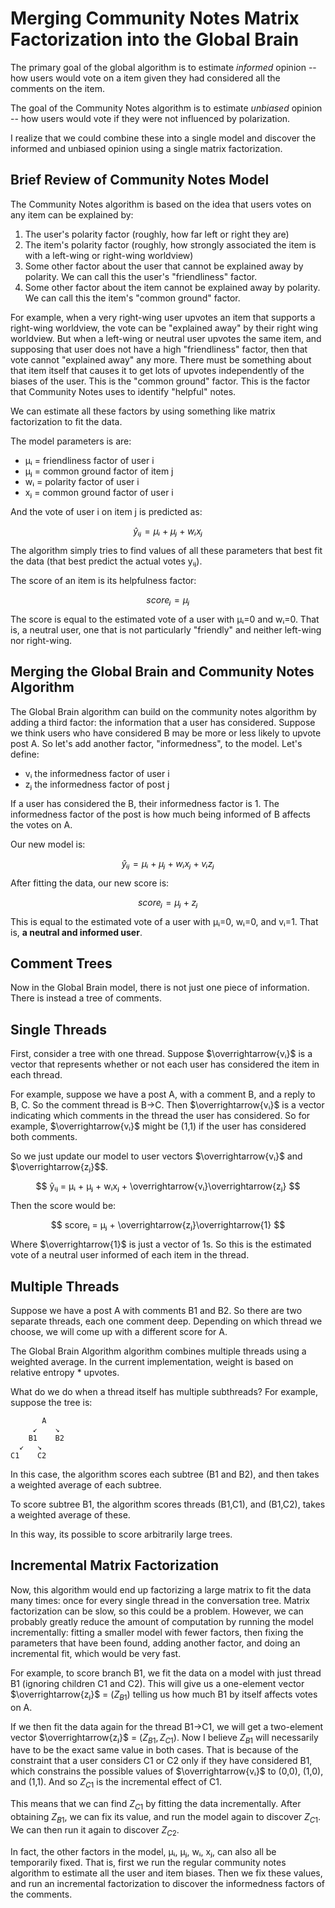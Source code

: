 # Merging Community Notes Matrix Factorization into the Global Brain

The primary goal of the global algorithm is to estimate *informed* opinion -- how users would vote on a item given they had considered all the comments on the item.

The goal of the Community Notes algorithm is to estimate *unbiased* opinion -- how users would vote if they were not influenced by polarization.

I realize that we could combine these into a single model and discover the informed and unbiased opinion using a single matrix factorization.

## Brief Review of Community Notes Model

The Community Notes algorithm is based on the idea that users votes on any item can be explained by:
  1. The user's polarity factor (roughly, how far left or right they are)
  2. The item's polarity factor (roughly, how strongly associated the item is with a left-wing or right-wing worldview)
  3. Some other factor about the user that cannot be explained away by polarity. We can call this the user's "friendliness" factor.
  4. Some other factor about the item cannot be explained away by polarity. We can call this the item's "common ground" factor.

For example, when a very right-wing user upvotes an item that supports a right-wing worldview, the vote can be "explained away" by their right wing worldview. But when a left-wing or neutral user upvotes the same item, and supposing that user does not have a high "friendliness" factor, then that vote cannot "explained away" any more. There must be something about that item itself that causes it to get lots of upvotes independently of the biases of the user. This is the "common ground" factor. This is the factor that Community Notes uses to identify "helpful" notes.

We can estimate all these factors by using something like matrix factorization to fit the data.

The model parameters is are:

- μᵢ = friendliness factor of user i
- μⱼ = common ground factor of item j
- wᵢ = polarity factor of user i
- xⱼ = common ground factor of user i

And the vote of user i on item j is predicted as:

$$
  ŷᵢⱼ = μᵢ + μⱼ + wᵢxⱼ
$$

The algorithm simply tries to find values of all these parameters that best fit the data (that best predict the actual votes yᵢⱼ).

The score of an item is its helpfulness factor:

$$
  scoreⱼ = μⱼ
$$

The score is equal to the estimated vote of a user with μᵢ=0 and wᵢ=0. That is, a neutral user, one that is not particularly "friendly" and neither left-wing nor right-wing.

## Merging the Global Brain and Community Notes Algorithm

The Global Brain algorithm can build on the community notes algorithm by adding a third factor: the information that a user has considered. Suppose we think users who have considered B may be more or less likely to upvote post A. So let's add another factor, "informedness", to the model. Let's define:

  - vᵢ the informedness factor of user i
  - zⱼ the informedness factor of post j

If a user has considered the B, their informedness factor is 1. The informedness factor of the post is how much being informed of B affects the votes on A.

Our new model is:

$$
  ŷᵢⱼ = μᵢ + μⱼ + wᵢxⱼ + vᵢzⱼ
$$

After fitting the data, our new score is:

$$
  scoreⱼ = μⱼ + zⱼ
$$

This is equal to the estimated vote of a user with μᵢ=0, wᵢ=0, and vᵢ=1. That is, **a neutral and informed user**.

## Comment Trees

Now in the Global Brain model, there is not just one piece of information. There is instead a tree of comments.

## Single Threads

First, consider a tree with one thread. Suppose $\overrightarrow{vᵢ}$ is a vector that represents whether or not each user has considered the item in each thread. 

For example, suppose we have a post A, with a comment B, and a reply to B, C. So the comment thread is B->C. Then $\overrightarrow{vᵢ}$ is a vector indicating which comments in the thread the user has considered. So for example, $\overrightarrow{vᵢ}$ might be (1,1) if the user has considered both comments.

So we just update our model to user vectors $\overrightarrow{vᵢ}$ and $\overrightarrow{zⱼ}$$.

$$
  ŷᵢⱼ = μᵢ + μⱼ + wᵢxⱼ + \overrightarrow{vᵢ}\overrightarrow{zⱼ}
$$

Then the score would be:

$$
  scoreⱼ = μⱼ + \overrightarrow{zⱼ}\overrightarrow{1}
$$

Where $\overrightarrow{1}$ is just a vector of 1s. So this is the estimated vote of a neutral user informed of each item in the thread.

## Multiple Threads

Suppose we have a post A with comments B1 and B2. So there are two separate threads, each one comment deep. Depending on which thread we choose, we will come up with a different score for A.

The Global Brain Algorithm algorithm combines multiple threads using a weighted average. In the current implementation, weight is based on relative entropy * upvotes. 

What do we do when a thread itself has multiple subthreads? For example, suppose the tree is:

           A
         ↙    ↘ 
        B1    B2
      ↙   ↘
    C1    C2

In this case, the algorithm scores each subtree (B1 and B2), and then takes a weighted average of each subtree.

To score subtree B1, the algorithm scores threads (B1,C1), and (B1,C2), takes a weighted average of these.

In this way, its possible to score arbitrarily large trees.

## Incremental Matrix Factorization

Now, this algorithm would end up factorizing a large matrix to fit the data many times: once for every single thread in the conversation tree. Matrix factorization can be slow, so this could be a problem. However, we can probably greatly reduce the amount of computation by running the model incrementally: fitting a smaller model with fewer factors, then fixing the parameters that have been found, adding another factor, and doing an incremental fit, which would be very fast.

For example, to score branch B1, we fit the data on a model with just thread B1 (ignoring children C1 and C2). This will give us a one-element vector $\overrightarrow{zⱼ}$ = $(Z_{B1})$ telling us how much B1 by itself affects votes on A. 

If we then fit the data again for the thread B1->C1, we will get a two-element vector $\overrightarrow{zⱼ}$ = $(Z_{B1}, Z_{C1})$. Now I believe $Z_{B1}$ will necessarily have to be the exact same value in both cases. That is because of the constraint that a user considers C1 or C2 only if they have considered B1, which constrains the possible values of $\overrightarrow{vᵢ}$ to (0,0), (1,0), and (1,1). And so $Z_{C1}$ is the incremental effect of C1.

This means that we can find $Z_{C1}$ by fitting the data incrementally. After obtaining $Z_{B1}$, we can fix its value, and run the model again to discover $Z_{C1}$. We can then run it again to discover $Z_{C2}$.

In fact, the other factors in the model, μᵢ, μⱼ, wᵢ, xⱼ, can also all be temporarily fixed. That is, first we run the regular community notes algorithm to estimate all the user and item biases. Then we fix these values, and run an incremental factorization to discover the informedness factors of the comments.


